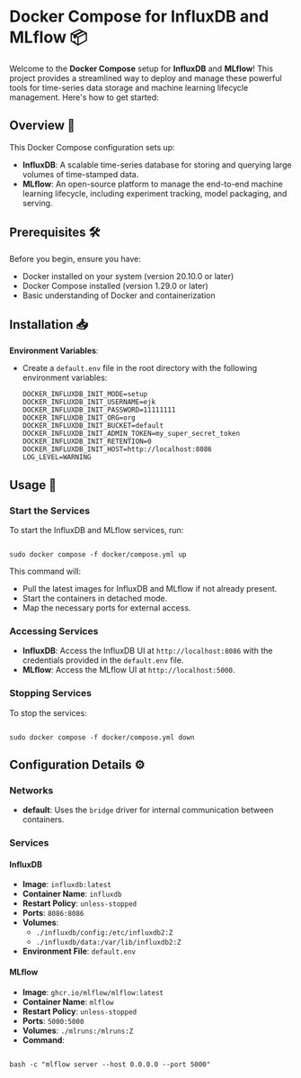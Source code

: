 # Docker Compose for InfluxDB and MLflow 📦

Welcome to the **Docker Compose** setup for **InfluxDB** and **MLflow**! This project provides a streamlined way to deploy and manage these powerful tools for time-series data storage and machine learning lifecycle management. Here's how to get started:

## Overview 📝

This Docker Compose configuration sets up:

- **InfluxDB**: A scalable time-series database for storing and querying large volumes of time-stamped data.
- **MLflow**: An open-source platform to manage the end-to-end machine learning lifecycle, including experiment tracking, model packaging, and serving.

## Prerequisites 🛠️

Before you begin, ensure you have:

- Docker installed on your system (version 20.10.0 or later)
- Docker Compose installed (version 1.29.0 or later)
- Basic understanding of Docker and containerization

## Installation 📥

**Environment Variables**:

- Create a `default.env` file in the root directory with the following environment variables:

    ```
    DOCKER_INFLUXDB_INIT_MODE=setup
    DOCKER_INFLUXDB_INIT_USERNAME=ejk
    DOCKER_INFLUXDB_INIT_PASSWORD=11111111
    DOCKER_INFLUXDB_INIT_ORG=org
    DOCKER_INFLUXDB_INIT_BUCKET=default
    DOCKER_INFLUXDB_INIT_ADMIN_TOKEN=my_super_secret_token
    DOCKER_INFLUXDB_INIT_RETENTION=0
    DOCKER_INFLUXDB_INIT_HOST=http://localhost:8086
    LOG_LEVEL=WARNING
    ```

## Usage 🚀

### Start the Services

To start the InfluxDB and MLflow services, run:

```

sudo docker compose -f docker/compose.yml up

```

This command will:

- Pull the latest images for InfluxDB and MLflow if not already present.
- Start the containers in detached mode.
- Map the necessary ports for external access.

### Accessing Services

- **InfluxDB**: Access the InfluxDB UI at `http://localhost:8086` with the credentials provided in the `default.env` file.
- **MLflow**: Access the MLflow UI at `http://localhost:5000`.

### Stopping Services

To stop the services:

```

sudo docker compose -f docker/compose.yml down

```

## Configuration Details ⚙️

### Networks

- **default**: Uses the `bridge` driver for internal communication between containers.

### Services

#### InfluxDB

- **Image**: `influxdb:latest`
- **Container Name**: `influxdb`
- **Restart Policy**: `unless-stopped`
- **Ports**: `8086:8086`
- **Volumes**:
  - `./influxdb/config:/etc/influxdb2:Z`
  - `./influxdb/data:/var/lib/influxdb2:Z`
- **Environment File**: `default.env`

#### MLflow

- **Image**: `ghcr.io/mlflow/mlflow:latest`
- **Container Name**: `mlflow`
- **Restart Policy**: `unless-stopped`
- **Ports**: `5000:5000`
- **Volumes**: `./mlruns:/mlruns:Z`
- **Command**:

```

bash -c "mlflow server --host 0.0.0.0 --port 5000"

```
